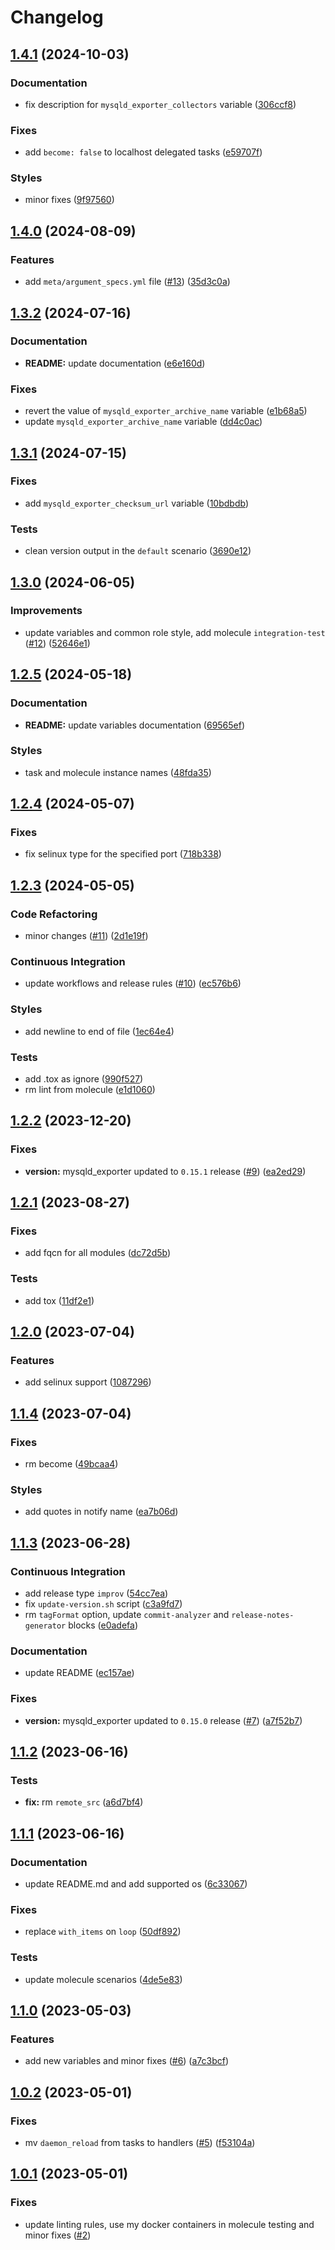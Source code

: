 # Changelog

## [1.4.1](https://github.com/antmelekhin/ansible-role-mysqld-exporter/compare/v1.4.0...v1.4.1) (2024-10-03)


### Documentation

* fix description for `mysqld_exporter_collectors` variable ([306ccf8](https://github.com/antmelekhin/ansible-role-mysqld-exporter/commit/306ccf86f82fad65c2c9f2c77e34e59b758c3e53))


### Fixes

* add `become: false` to localhost delegated tasks ([e59707f](https://github.com/antmelekhin/ansible-role-mysqld-exporter/commit/e59707f5a63c74a1d867d09ef801a28489693ce9))


### Styles

* minor fixes ([9f97560](https://github.com/antmelekhin/ansible-role-mysqld-exporter/commit/9f9756093e6fd84b9d78ce8fb1ee02c59b801cc7))

## [1.4.0](https://github.com/antmelekhin/ansible-role-mysqld-exporter/compare/v1.3.2...v1.4.0) (2024-08-09)


### Features

* add `meta/argument_specs.yml` file  ([#13](https://github.com/antmelekhin/ansible-role-mysqld-exporter/issues/13)) ([35d3c0a](https://github.com/antmelekhin/ansible-role-mysqld-exporter/commit/35d3c0ad3cb50a3dbcabc39deee3007d48f2e575))

## [1.3.2](https://github.com/antmelekhin/ansible-role-mysqld-exporter/compare/v1.3.1...v1.3.2) (2024-07-16)


### Documentation

* **README:** update documentation ([e6e160d](https://github.com/antmelekhin/ansible-role-mysqld-exporter/commit/e6e160d633721356140753f5d4a11f0c7ed55e9f))


### Fixes

* revert the value of `mysqld_exporter_archive_name` variable ([e1b68a5](https://github.com/antmelekhin/ansible-role-mysqld-exporter/commit/e1b68a522e227e5ec035c01609cc7e729e3558f2))
* update `mysqld_exporter_archive_name` variable ([dd4c0ac](https://github.com/antmelekhin/ansible-role-mysqld-exporter/commit/dd4c0acdb626356c19abc66897f4b1895b20a5b1))

## [1.3.1](https://github.com/antmelekhin/ansible-role-mysqld-exporter/compare/v1.3.0...v1.3.1) (2024-07-15)


### Fixes

* add `mysqld_exporter_checksum_url` variable ([10bdbdb](https://github.com/antmelekhin/ansible-role-mysqld-exporter/commit/10bdbdb61305a6459f81c0caa3fcddc6bbd188d7))


### Tests

* clean version output in the `default` scenario ([3690e12](https://github.com/antmelekhin/ansible-role-mysqld-exporter/commit/3690e12b24d83418564f7e73d5f2b96312b6ea31))

## [1.3.0](https://github.com/antmelekhin/ansible-role-mysqld-exporter/compare/v1.2.5...v1.3.0) (2024-06-05)


### Improvements

* update variables and common role style, add molecule `integration-test` ([#12](https://github.com/antmelekhin/ansible-role-mysqld-exporter/issues/12)) ([52646e1](https://github.com/antmelekhin/ansible-role-mysqld-exporter/commit/52646e12fdc7dcc3be8f6292ea44979a00d3da49))

## [1.2.5](https://github.com/antmelekhin/ansible-role-mysqld-exporter/compare/v1.2.4...v1.2.5) (2024-05-18)


### Documentation

* **README:** update variables documentation ([69565ef](https://github.com/antmelekhin/ansible-role-mysqld-exporter/commit/69565ef0493b0819c3c757e9f01c37f150dd947c))


### Styles

* task and molecule instance names ([48fda35](https://github.com/antmelekhin/ansible-role-mysqld-exporter/commit/48fda357691f6660a3abd889cd4742147607f46f))

## [1.2.4](https://github.com/antmelekhin/ansible-role-mysqld-exporter/compare/v1.2.3...v1.2.4) (2024-05-07)


### Fixes

* fix selinux type for the specified port ([718b338](https://github.com/antmelekhin/ansible-role-mysqld-exporter/commit/718b338793b331f0e8fb85128a1dcf61bd7763b9))

## [1.2.3](https://github.com/antmelekhin/ansible-role-mysqld-exporter/compare/v1.2.2...v1.2.3) (2024-05-05)


### Code Refactoring

* minor changes ([#11](https://github.com/antmelekhin/ansible-role-mysqld-exporter/issues/11)) ([2d1e19f](https://github.com/antmelekhin/ansible-role-mysqld-exporter/commit/2d1e19f18db5c2dc2726b7f0f1d02a174e16ff13))


### Continuous Integration

* update workflows and release rules ([#10](https://github.com/antmelekhin/ansible-role-mysqld-exporter/issues/10)) ([ec576b6](https://github.com/antmelekhin/ansible-role-mysqld-exporter/commit/ec576b64d3652d877c97a27c75285e7f4bc9812e))


### Styles

* add newline to end of file ([1ec64e4](https://github.com/antmelekhin/ansible-role-mysqld-exporter/commit/1ec64e4071b9bbc8b1ceae68598c1c7ea5f9c690))


### Tests

* add .tox as ignore ([990f527](https://github.com/antmelekhin/ansible-role-mysqld-exporter/commit/990f527908af3ef2f45498179996632ff8ac0348))
* rm lint from molecule ([e1d1060](https://github.com/antmelekhin/ansible-role-mysqld-exporter/commit/e1d1060c5bd120dbbfd42c540e5fc58c22872e14))

## [1.2.2](https://github.com/antmelekhin/ansible-role-mysqld-exporter/compare/v1.2.1...v1.2.2) (2023-12-20)


### Fixes

* **version:** mysqld_exporter updated to `0.15.1` release ([#9](https://github.com/antmelekhin/ansible-role-mysqld-exporter/issues/9)) ([ea2ed29](https://github.com/antmelekhin/ansible-role-mysqld-exporter/commit/ea2ed29075b2f674d20fa35c78363141f058de98))

## [1.2.1](https://github.com/antmelekhin/ansible-role-mysqld-exporter/compare/v1.2.0...v1.2.1) (2023-08-27)


### Fixes

* add fqcn for all modules ([dc72d5b](https://github.com/antmelekhin/ansible-role-mysqld-exporter/commit/dc72d5b165d802f8a5c18d7af6882dc9735995bd))


### Tests

* add tox ([11df2e1](https://github.com/antmelekhin/ansible-role-mysqld-exporter/commit/11df2e13c37debf6a6e5e70bd5601da5a47dba07))

## [1.2.0](https://github.com/antmelekhin/ansible-role-mysqld-exporter/compare/v1.1.4...v1.2.0) (2023-07-04)


### Features

* add selinux support ([1087296](https://github.com/antmelekhin/ansible-role-mysqld-exporter/commit/10872963a4185e0175f58bf85769ac252e69ab25))

## [1.1.4](https://github.com/antmelekhin/ansible-role-mysqld-exporter/compare/v1.1.3...v1.1.4) (2023-07-04)


### Fixes

* rm become ([49bcaa4](https://github.com/antmelekhin/ansible-role-mysqld-exporter/commit/49bcaa4019752b8a4bb0e997923302d3652c8ce6))


### Styles

* add quotes in notify name ([ea7b06d](https://github.com/antmelekhin/ansible-role-mysqld-exporter/commit/ea7b06d4d1c075ef26c7747ed86923c57f82fed2))

## [1.1.3](https://github.com/antmelekhin/ansible-role-mysqld-exporter/compare/v1.1.2...v1.1.3) (2023-06-28)


### Continuous Integration

* add release type `improv` ([54cc7ea](https://github.com/antmelekhin/ansible-role-mysqld-exporter/commit/54cc7ea153b1ffcd6a465b4f90cd338613e499df))
* fix `update-version.sh` script ([c3a9fd7](https://github.com/antmelekhin/ansible-role-mysqld-exporter/commit/c3a9fd7514f5a9d1843a2507ba9c7733d0eb7be9))
* rm `tagFormat` option, update `commit-analyzer` and `release-notes-generator` blocks ([e0adefa](https://github.com/antmelekhin/ansible-role-mysqld-exporter/commit/e0adefabba56535004b13350a016186127761d94))


### Documentation

* update README ([ec157ae](https://github.com/antmelekhin/ansible-role-mysqld-exporter/commit/ec157ae65c6b91ae9ed69948979ba5a2aa8fd230))


### Fixes

* **version:** mysqld_exporter updated to `0.15.0` release ([#7](https://github.com/antmelekhin/ansible-role-mysqld-exporter/issues/7)) ([a7f52b7](https://github.com/antmelekhin/ansible-role-mysqld-exporter/commit/a7f52b799ca7cb320e750d10cd245bf163b56890))

## [1.1.2](https://github.com/antmelekhin/ansible-role-mysqld-exporter/compare/v1.1.1...v1.1.2) (2023-06-16)

### Tests

* **fix:** rm `remote_src` ([a6d7bf4](https://github.com/antmelekhin/ansible-role-mysqld-exporter/commit/a6d7bf438c253f5abd0f5cee2fa8419639109f2d))

## [1.1.1](https://github.com/antmelekhin/ansible-role-mysqld-exporter/compare/v1.1.0...v1.1.1) (2023-06-16)

### Documentation

* update README.md and add supported os ([6c33067](https://github.com/antmelekhin/ansible-role-mysqld-exporter/commit/6c33067cd1c60f8b41dd0cb386da007cadb292d2))

### Fixes

* replace `with_items` on `loop` ([50df892](https://github.com/antmelekhin/ansible-role-mysqld-exporter/commit/50df8925b2ebe6e9d59c38fcf1ffa42ddacf72b5))

### Tests

* update molecule scenarios ([4de5e83](https://github.com/antmelekhin/ansible-role-mysqld-exporter/commit/4de5e833976602654cc666d1deb065005800da37))

## [1.1.0](https://github.com/antmelekhin/ansible-role-mysqld-exporter/compare/v1.0.2...v1.1.0) (2023-05-03)

### Features

* add new variables and minor fixes ([#6](https://github.com/antmelekhin/ansible-role-mysqld-exporter/issues/6)) ([a7c3bcf](https://github.com/antmelekhin/ansible-role-mysqld-exporter/commit/a7c3bcfb40b454167ecaf966cd886e6f4de185ea))

## [1.0.2](https://github.com/antmelekhin/ansible-role-mysqld-exporter/compare/v1.0.1...v1.0.2) (2023-05-01)

### Fixes

* mv `daemon_reload` from tasks to handlers ([#5](https://github.com/antmelekhin/ansible-role-mysqld-exporter/issues/5)) ([f53104a](https://github.com/antmelekhin/ansible-role-mysqld-exporter/commit/f53104a6bad242202e1a9a684b958098f201794e))

## [1.0.1](https://github.com/antmelekhin/ansible-role-mysqld-exporter/compare/v1.0.0...v1.0.1) (2023-05-01)

### Fixes

* update linting rules, use my docker containers in molecule testing and minor fixes ([#2](https://github.com/antmelekhin/ansible-role-mysqld-exporter/pull/2))
